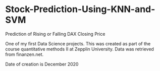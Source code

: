 # Stock-Prediction-Using-KNN-and-SVM
Prediction of Rising or Falling DAX Closing Price

One of my first Data Science projects. This was created as part of the course quantitative methods II at Zepplin University. Data was retrieved from finanzen.net.

Date of creation is December 2020
